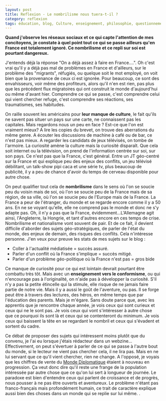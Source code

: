 ```yaml
---
layout: post
title: Reflexion - Le nombrilisme nous tuera-t-il ?
category: reflexion
tags: éducation, blog, Culture, enseignement, philosophie, questionnement, Réflexion, réseaux sociaux
---
```

**Quand j'observe les réseaux sociaux et ce qui capte l'attention de mes concitoyens, je constate à quel point tout ce qui se passe ailleurs qu'en France est totalement ignoré. Ce nombrilisme et ce repli sur soi est pourtant dangereux.**

J'entends déjà la réponse "On a déjà assez à faire en France....". Oh c'est vrai qu'il y a déjà pas mal de problèmes en France et d'ailleurs, sur le problème des "migrants", réfugiés, ou quelque soit le mot employé, on voit bien que la provenance de ceux ci est ignorée. Pour beaucoup, ce sont des envahisseurs, voir même des profiteurs, alors qu'il n'en est rien, pas plus que les précédent flux migratoires qui ont construit le monde d'aujourd'hui ou même d'avant hier. Comprendre ce qui se passe, c'est comprendre celui qui vient chercher refuge, c'est comprendre ses réactions, ses traumatismes, ses habitudes.

On raille souvent les américains pour **leur manque de culture**, le fait qu'ils ne savent pas situer un pays sur une carte, ne connaissent pas les capitales. Mais regardons nous un peu en face ? Est-ce que l'on est vraiment mieux? A lire les copies du brevet, on trouve des aberrations du même genre. A écouter les discussions de machine à café ou de bar, ce n'est pas mieux. A regarder les candidats de jeux télévisés, on tombe de l'armoire. La curiosité amène la culture mais la curiosité disparaît. Que cela soit internet ou la télévision, on prend de l'information centrée sur soi, sur son pays. Ce n'est pas que la France, c'est général. Entre un JT géo-centré sur la France et qui explique peu des enjeux des conflits, un jeu télévisé débilitant, un talk-show pipi caca et une série tv, plus beaucoup de publicité, il y a peu de chance d'avoir du temps de cerveau disponible pour autre chose.

On peut qualifier tout cela de **nombrilisme** dans le sens où l'on se soucie peu du voisin mais de soi, où l'on se soucie peu de la France mais de sa région, de sa ville, où l'on se soucie peu de l'Europe mais de la France. La France a peur de l'étranger, du monde et se regarde encore comme il y a 50 ans. En ne se voyant qu'elle, elle ne comprend pas le monde et donc ne s'y adapte pas. Oh, il n'y a pas que la France, évidemment...L'Allemagne agit ainsi, l'Angleterre, la Hongrie, et tant d'autres encore en ces temps de crise. Nombrilisme et nationalisme vont souvent de pair. Et de ce fait, il devient difficile d'aborder des sujets géo-stratégiques, de parler de l'état du monde, des enjeux de demain, des risques des conflits. Cela n'intéresse personne. J'en veux pour preuve les stats de mes sujets sur le blog :

* Coller à l'actualité médiatisée = succès assuré.
* Parler d'un conflit où la France s'implique = succès mitigé.
* Parler d'un problème géo-politique où la France n'est pas = gros bide

Ce manque de curiosité pour ce qui est lointain devrait pourtant être combattu très tôt. Mais avec un **enseignement vers le conformisme**, ou qui n'encourage pas à l'originalité, on n'aide pas à développer la curiosité. S'il n'y a pas la petite étincelle qui la stimule, elle risque de ne jamais faire partie de notre vie. Mais il y a aussi le goût de l'aventure, ou pas. Il se forge peut être à travers des lectures, des héros, en même temps que par l'éducation des parents. Mais je m'égare. Sans doute parce que, avec les apprentis que je rencontre chaque année, je vois ceux qui sont curieux et ceux qui ne le sont pas. Je vois ceux qui vont s'intéresser à autre chose que ce pourquoi ils sont là et ceux qui se contenteront du minimum. Je vois ceux qui baissent la tête en se regardant le nombril et ceux qui s'évadent et sortent du cadre.

Ce débat de proposer des sujets qui intéressent moins plutôt que du convenu, je l'ai eu lorsque j'étais rédacteur dans un webzine... Effectivement, on peut s'évertuer à parler de ce qui se passe à l'autre bout du monde, si le lecteur ne vient pas chercher cela, il ne lira pas. Mais en ne lui servant que ce qu'il vient chercher, rien ne change. A l'opposé, je voyais que les chiffres de vente du <a href="http://www.monde-diplomatique.fr/">Monde Diplomatique</a> étaient à nouveau en progression. Ça veut donc dire qu'il reste une frange de la population intéressée par autre chose que ce qu'on lui sert à longueur de journée. Le paradoxe est bien d'entendre ceux qui parlent de croissance et de progrès, nous pousser à ne pas être ouverts et aventureux. Le problème n'étant pas franco-français mais profondément humain, ce trait de caractère explique aussi bien des choses dans un monde qui se replie sur lui même. .


